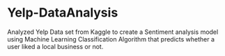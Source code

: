 # Yelp-DataAnalysis
Analyzed Yelp Data set from Kaggle to create a Sentiment analysis model using Machine Learning Classification Algorithm that predicts whether a user liked a local business or not.
